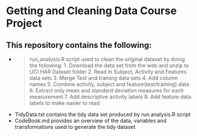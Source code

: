 # Getting and Cleaning Data Course Project 

## This repository contains the following:

* >run_analysis.R script used to clean the original dataset by doing the following:
      1. Download the data set from the web and unzip to UCI HAR Dataset folder 
      2. Read in Subject, Activity and Features data sets
      3. Merge Test and training data sets 
      4. Add column names 
      5. Combine activity, subject and feature(test/training) data 
      6. Extract only mean and standard deviation measures for each measurement
      7. Add descriptive activity labels 
      8. Add feature data labels to make easier to read 
* TidyData.txt contains the tidy data set produced by run.analysis.R script 
* CodeBook.md provides an overview of the data, variables and transformations used to generate the tidy dataset 

